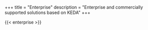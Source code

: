 +++
title = "Enterprise"
description = "Enterprise and commercially supported solutions based on KEDA"
+++

{{< enterprise >}}
